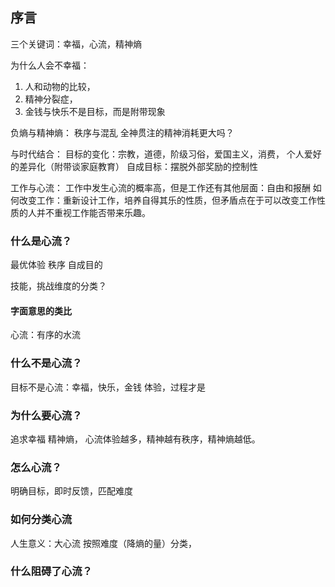 ## 序言
三个关键词：幸福，心流，精神熵

为什么人会不幸福：
1. 人和动物的比较，
2. 精神分裂症，
3. 金钱与快乐不是目标，而是附带现象

负熵与精神熵：
秩序与混乱
全神贯注的精神消耗更大吗？

与时代结合：
目标的变化：宗教，道德，阶级习俗，爱国主义，消费，
个人爱好的差异化（附带谈家庭教育）
自成目标：摆脱外部奖励的控制性

工作与心流：
工作中发生心流的概率高，但是工作还有其他层面：自由和报酬
如何改变工作：重新设计工作，培养自得其乐的性质，但矛盾点在于可以改变工作性质的人并不重视工作能否带来乐趣。

### 什么是心流？
最优体验
秩序
自成目的

技能，挑战维度的分类？


#### 字面意思的类比
心流：有序的水流

### 什么不是心流？
目标不是心流：幸福，快乐，金钱
体验，过程才是

### 为什么要心流？
追求幸福
精神熵，
心流体验越多，精神越有秩序，精神熵越低。

### 怎么心流？
明确目标，即时反馈，匹配难度

### 如何分类心流
人生意义：大心流
按照难度（降熵的量）分类，

### 什么阻碍了心流？


